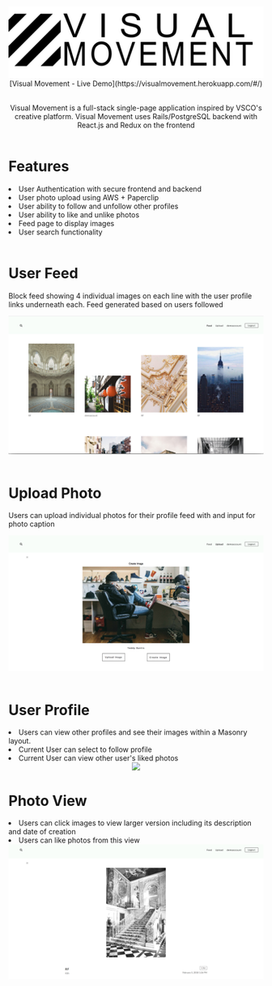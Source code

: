 <div align="center">
  <img src="./app/assets/images/logo.png"
</div>

<div>
[Visual Movement - Live Demo](https://visualmovement.herokuapp.com/#/)
<br>
<br>

Visual Movement is a full-stack single-page application inspired by VSCO's creative platform. Visual Movement uses Rails/PostgreSQL backend with React.js and Redux on the frontend
<br>
<br>

<div align="left">
  <h1 font-weight="bold">Features</h1>
    <li> User Authentication with secure frontend and backend </li>
    <li> User photo upload using AWS + Paperclip </li>
    <li> User ability to follow and unfollow other profiles </li>
    <li> User ability to like and unlike photos </li>
    <li> Feed page to display images </li>
    <li> User search functionality </li>
  <div>
<br>


<div>
  <h1>User Feed</h1>
    <p>
      Block feed showing 4 individual images on each line with the user profile links underneath each. Feed generated based on users followed
    </p>
    <div align="center">
      <img src="./app/assets/images/feedpage.png"
    </div>
</div>

<br>


<div>
  <h1>Upload Photo</h1>
    <p>
      Users can upload individual photos for their profile feed with and input for photo caption
    </p>
    <div align="center">
    <img src="./app/assets/images/uploadphoto.png"
</div>

</div>

<br>

<div align="left">
  <h1>User Profile</h1>
    <li>Users can view other profiles and see their images within a Masonry layout.</li>
    <li>Current User can select to follow profile </li>
    <li>Current User can view other user's liked photos </li>
  <div align="center">
    <img src="./app/assets/images/userprofile.png"
</div>

<br>

<div align="left">
<h1>Photo View</h1>
  <li>Users can click images to view larger version including its description and date of creation</li>
  <li>Users can like photos from this view</li>
  <div align="center">
    <img src="./app/assets/images/singlephoto.png"
</div>
</div>
